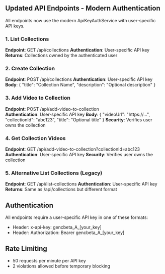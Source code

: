 ## Updated API Endpoints - Modern Authentication

All endpoints now use the modern ApiKeyAuthService with user-specific API keys.

### 1. List Collections
**Endpoint**: GET /api/collections
**Authentication**: User-specific API key
**Returns**: Collections owned by the authenticated user

### 2. Create Collection  
**Endpoint**: POST /api/collections
**Authentication**: User-specific API key
**Body**: { "title": "Collection Name", "description": "Optional description" }

### 3. Add Video to Collection
**Endpoint**: POST /api/add-video-to-collection  
**Authentication**: User-specific API key
**Body**: { "videoUrl": "https://...", "collectionId": "abc123", "title": "Optional title" }
**Security**: Verifies user owns the collection

### 4. Get Collection Videos
**Endpoint**: GET /api/add-video-to-collection?collectionId=abc123
**Authentication**: User-specific API key
**Security**: Verifies user owns the collection

### 5. Alternative List Collections (Legacy)
**Endpoint**: GET /api/list-collections
**Authentication**: User-specific API key
**Returns**: Same as /api/collections but different format

## Authentication
All endpoints require a user-specific API key in one of these formats:
- Header: x-api-key: gencbeta_A_[your_key]
- Header: Authorization: Bearer gencbeta_A_[your_key]

## Rate Limiting
- 50 requests per minute per API key
- 2 violations allowed before temporary blocking

